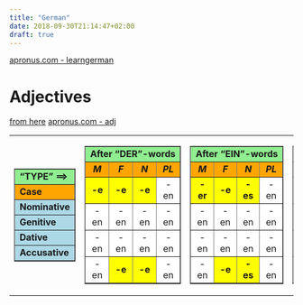 ```yaml
---
title: "German"
date: 2018-09-30T21:14:47+02:00
draft: true
---
```


<a href="https://www.apronus.com/learngerman/learngerman.htm">apronus.com - learngerman</a>

# Adjectives
<a href="https://germangrinds.com/2011/06/14/the-slightly-easier-way-to-learn-german-adjective-endings/">from here</a>
<a href="https://www.apronus.com/learngerman/adj.htm">apronus.com - adj</a>

<table border="0" cellpadding="6">
  <tbody>
    <tr>
      <td>
        <table border="1" cellpadding="2" bgcolor="white">
          <tbody>
            <tr>
              <td bgcolor="lightgreen"><strong>“TYPE” ==&gt;</strong></td>
            </tr>
            <tr>
              <td bgcolor="orange"><strong>Case</strong>
            </tr>
            <tr>
              <td bgcolor="lightblue"><strong>Nominative</strong></td>
            </tr>
            <tr>
              <td bgcolor="lightblue"><strong>Genitive</strong></td>
            </tr>
            <tr>
              <td bgcolor="lightblue"><strong>Dative</strong></td>
            </tr>
            <tr>
              <td bgcolor="lightblue"><strong>Accusative</strong></td>
            </tr>
          </tbody>
        </table>
      </td>
      <td>
        <table border="1" cellpadding="2" bgcolor="white">
          <tbody>
            <tr>
              <td colspan="4" align="center" nowrap="nowrap" bgcolor="lightgreen"><strong>After “DER”-words</strong></td>
            </tr>
            <tr>
              <td align="center" bgcolor="orange"><strong><em>M</em></strong></td>
              <td align="center" bgcolor="orange"><strong><em>F</em></strong></td>
              <td align="center" bgcolor="orange"><strong><em>N</em></strong></td>
              <td align="center" bgcolor="orange"><strong><em>PL</em></strong></td>
            </tr>
            <tr>
              <td align="center" bgcolor="yellow"><strong>-e</strong></td>
              <td align="center" bgcolor="yellow"><strong>-e</strong></td>
              <td align="center" bgcolor="yellow"><strong>-e</strong></td>
              <td align="center">-en</td>
            </tr>
            <tr>
              <td align="center">-en</td>
              <td align="center">-en</td>
              <td align="center">-en</td>
              <td align="center">-en</td>
            </tr>
            <tr>
              <td align="center">-en</td>
              <td align="center">-en</td>
              <td align="center">-en</td>
              <td align="center">-en</td>
            </tr>
            <tr>
              <td align="center">-en</td>
              <td align="center" bgcolor="yellow"><strong>-e</strong></td>
              <td align="center" bgcolor="yellow"><strong>-e</strong></td>
              <td align="center">-en</td>
            </tr>
          </tbody>
        </table>
      </td>
      <td>
        <table border="1" cellpadding="2" bgcolor="white">
          <tbody>
            <tr>
              <td colspan="4" align="center" nowrap="nowrap" bgcolor="lightgreen"><strong>After “EIN”-words</strong></td>
            </tr>
            <tr>
              <td align="center" bgcolor="orange"><strong><em>M</em></strong></td>
              <td align="center" bgcolor="orange"><strong><em>F</em></strong></td>
              <td align="center" bgcolor="orange"><strong><em>N</em></strong></td>
              <td align="center" bgcolor="orange"><strong><em>PL</em></strong></td>
            </tr>
            <tr>
              <td align="center" bgcolor="yellow"><strong>-er</strong></td>
              <td align="center" bgcolor="yellow"><strong>-e</strong></td>
              <td align="center" bgcolor="yellow"><strong>-es</strong></td>
              <td align="center">-en</td>
            </tr>
            <tr>
              <td align="center">-en</td>
              <td align="center">-en</td>
              <td align="center">-en</td>
              <td align="center">-en</td>
            </tr>
            <tr>
              <td align="center">-en</td>
              <td align="center">-en</td>
              <td align="center">-en</td>
              <td align="center">-en</td>
            </tr>
            <tr>
              <td align="center">-en</td>
              <td align="center" bgcolor="yellow"><strong>-e</strong></td>
              <td align="center" bgcolor="yellow"><strong>-es</strong></td>
              <td align="center">-en</td>
            </tr>
          </tbody>
        </table>
      </td>
      <td>
        <table border="1" cellpadding="2" bgcolor="white">
          <tbody>
            <tr>
              <td colspan="4" align="center" nowrap="nowrap" bgcolor="lightgreen"><strong>Unpreceded</strong></td>
            </tr>
            <tr>
              <td align="center" bgcolor="orange"><strong><em>M</em></strong></td>
              <td align="center" bgcolor="orange"><strong><em>F</em></strong></td>
              <td align="center" bgcolor="orange"><strong><em>N</em></strong></td>
              <td align="center" bgcolor="orange"><strong><em>PL</em></strong></td>
            </tr>
            <tr>
              <td align="center">-er</td>
              <td align="center">-e</td>
              <td align="center">-es</td>
              <td align="center">-e</td>
            </tr>
            <tr>
              <td align="center" bgcolor="yellow"><strong>-en</strong></td>
              <td align="center">-er</td>
              <td align="center" bgcolor="yellow"><strong>-en</strong></td>
              <td align="center">-er</td>
            </tr>
            <tr>
              <td align="center">-em</td>
              <td align="center">-er</td>
              <td align="center">-em</td>
              <td align="center">-en</td>
            </tr>
            <tr>
              <td align="center">-en</td>
              <td align="center">-e</td>
              <td align="center">-es</td>
              <td align="center">-e</td>
            </tr>
          </tbody>
        </table>
      </td>
    </tr>
  </tbody>
</table>